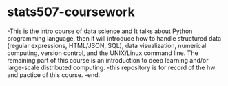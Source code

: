 # stats507-coursework
-This is the intro course of data science and It talks about Python programming language, then it will introduce how to handle structured data (regular expressions, HTML/JSON, SQL), data visualization, numerical computing, version control, and the UNIX/Linux command line. The remaining part of this course is an introduction to deep learning and/or large-scale distributed computing.
-this repository is for record of the hw and pactice of this course.
-end.
